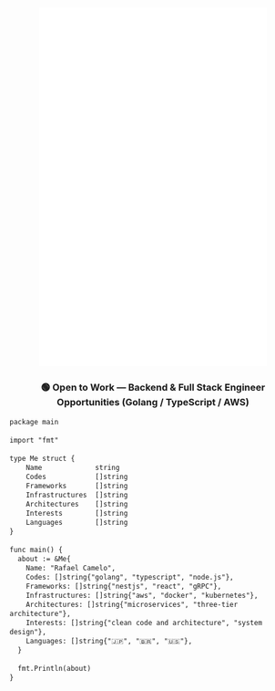 <p align="center"><img src="/github-metrics.svg" alt="Metrics" width="400"></p>

<h3 align="center">🟢 Open to Work — Backend & Full Stack Engineer Opportunities (Golang / TypeScript / AWS)</h3>
 
```golang
package main

import "fmt"

type Me struct {
    Name             string
    Codes            []string
    Frameworks       []string
    Infrastructures  []string
    Architectures    []string
    Interests        []string
    Languages        []string
}

func main() {
  about := &Me{
    Name: "Rafael Camelo",
    Codes: []string{"golang", "typescript", "node.js"},
    Frameworks: []string{"nestjs", "react", "gRPC"},
    Infrastructures: []string{"aws", "docker", "kubernetes"},
    Architectures: []string{"microservices", "three-tier architecture"},
    Interests: []string{"clean code and architecture", "system design"},
    Languages: []string{"🇯🇵", "🇧🇷", "🇺🇸"},
  }

  fmt.Println(about)
}
```
